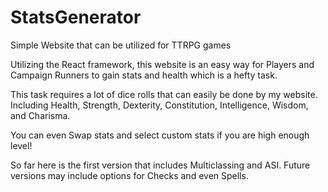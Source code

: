 # StatsGenerator
Simple Website that can be utilized for TTRPG games

Utilizing the React framework, this website is an easy way for Players and Campaign Runners to gain stats and health which is a hefty task.

This task requires a lot of dice rolls that can easily be done by my website. Including Health, Strength, Dexterity, Constitution, Intelligence, Wisdom, and Charisma.

You can even Swap stats and select custom stats if you are high enough level!

So far here is the first version that includes Multiclassing and ASI. Future versions may include options for Checks and even Spells.
